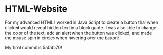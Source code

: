 # HTML-Website
For my advanced HTML I worked in Java Script to create a button that when clicked would reveal hidden text in a block quote. I was also able to change the color of the text, add an alert when the button was clicked, and made the mouse spin in circles when hovering over the button!

My final commit is 5a04b70! 
